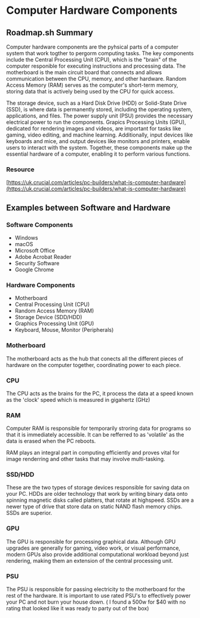 # Computer Hardware Components

## Roadmap.sh Summary
Computer hardware components are the pyhsical parts of a computer system that work togther to pergorm computing tasks. The key components include the Central Processing Unit (CPU), which is the "brain" of the computer responible for executing instructions and processing data. The motherboard is the main circuit board that connects and allows communication between the CPU, memory, and other hardware. Random Access Memory (RAM) serves as the computer's short-term memory, storing data that is actively being used by the CPU for quick access.

The storage device, such as a Hard Disk Drive (HDD) or Solid-State Drive (SSD), is where data is permanently stored, including the operating system, applications, and files. The power supply unit (PSU) provides the necessary electrical power to run the components. Grapics Processing Units (GPU), dedicated for rendering images and videos, are important for tasks like gaming, video editing, and machine learning. Additionally, input devices like keyboards and mice, and output devices like monitors and printers, enable users to interact with the system. Together, these components make up the essential hardware of a computer, enabling it to perform various functions.

### Resource
[https://uk.crucial.com/articles/pc-builders/what-is-computer-hardware](https://uk.crucial.com/articles/pc-builders/what-is-computer-hardware)

## Examples between Software and Hardware
### Software Components
- Windows
- macOS
- Microsoft Office
- Adobe Acrobat Reader
- Security Software
- Google Chrome


### Hardware Components
- Motherboard
- Central Processing Unit (CPU)
- Random Access Memory (RAM)
- Storage Device (SDD/HDD)
- Graphics Processing Unit (GPU)
- Keyboard, Mouse, Monitor (Peripherals)

### Motherboard
The motherboard acts as the hub that conects all the different pieces of hardware on the computer together, coordinating power to each piece.

### CPU
The CPU acts as the brains for the PC, it process the data at a speed known as the 'clock' speed which is measured in gigahertz (GHz)

### RAM
Computer RAM is responsible for temporarily stroring data for programs so that it is immediately accessible. It can be refferred to as 'volatile' as the data is erased when the PC reboots.

RAM plays an integral part in computing efficiently and proves vital for image renderring and other tasks that may involve multi-tasking.

### SSD/HDD

These are the two types of storage devices responsible for saving data on your PC. HDDs are older technology that work by writing binary data onto spinning magnetic disks called platters, that rotate at highspeed. SSDs are a newer type of drive that store data on static NAND flash memory chips. SSDs are superior.

### GPU

The GPU is responsible for processing graphical data. Although GPU upgrades are generally for gaming, video work, or visual performance, modern GPUs also provide additional computational workload beyond just rendering, making them an extension of the central processing unit.

### PSU

The PSU is responsible for passing electricity to the motherboard for the rest of the hardware. It is important to use rated PSU's to effectively power your PC and not burn your house down. ( I found a 500w for $40 with no rating that looked like it was ready to party out of the box) 
